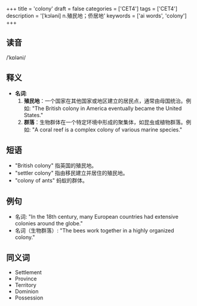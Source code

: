 +++
title = 'colony'
draft = false
categories = ['CET4']
tags = ['CET4']
description = '[ˈkɔləni] n.殖民地；侨居地'
keywords = ['ai words', 'colony']
+++

## 读音
/ˈkɒləni/

## 释义
- **名词**: 
    1. **殖民地**：一个国家在其他国家或地区建立的居民点，通常由母国统治。例如: "The British colony in America eventually became the United States."
    2. **群落**：生物群体在一个特定环境中形成的聚集体，如昆虫或植物群落。例如: "A coral reef is a complex colony of various marine species."

## 短语
- "British colony" 指英国的殖民地。
- "settler colony" 指由移民建立并居住的殖民地。
- "colony of ants" 蚂蚁的群体。

## 例句
- 名词: "In the 18th century, many European countries had extensive colonies around the globe."
- 名词（生物群落）: "The bees work together in a highly organized colony."

## 同义词
- Settlement
- Province
- Territory
- Dominion
- Possession
